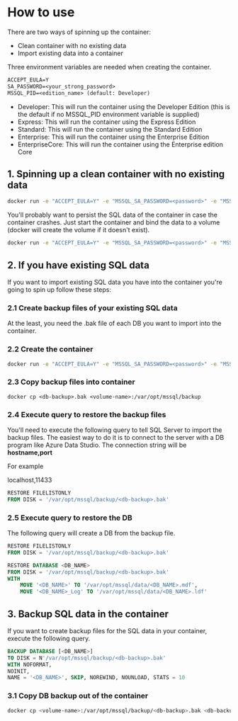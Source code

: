 # How to use

There are two ways of spinning up the container:

- Clean container with no existing data
- Import existing data into a container

Three environment variables are needed when creating the container.

```txt
ACCEPT_EULA=Y
SA_PASSWORD=<your_strong_password>
MSSQL_PID=<edition_name> (default: Developer)
```

- Developer: This will run the container using the Developer Edition (this is the default if no MSSQL_PID environment variable is supplied)
- Express: This will run the container using the Express Edition
- Standard: This will run the container using the Standard Edition
- Enterprise: This will run the container using the Enterprise Edition
- EnterpriseCore: This will run the container using the Enterprise edition Core

## 1. Spinning up a clean container with no existing data

```bash
docker run -e "ACCEPT_EULA=Y" -e "MSSQL_SA_PASSWORD=<password>" -e "MSSQL_PID=Developer" -p <port>:1433 boshoffwillem/sql-server:latest
```

You'll probably want to persist the SQL data of the container in case the container crashes. Just start the container and bind the data to a volume (docker will create the volume if it doesn't exist).

```bash
docker run -e "ACCEPT_EULA=Y" -e "MSSQL_SA_PASSWORD=<password>" -e "MSSQL_PID=Developer" -p <port>:1433 -v <volume-name>:/var/opt/mssql boshoffwillem/sql-server:latest
```

## 2. If you have existing SQL data

If you want to import existing SQL data you have into the container you're going to spin up follow these steps:

### 2.1 Create backup files of your existing SQL data

At the least, you need the .bak file of each DB you want to import into the container.

### 2.2 Create the container

```bash
docker run -e "ACCEPT_EULA=Y" -e "MSSQL_SA_PASSWORD=<password>" -e "MSSQL_PID=Developer" -p <port>:1433 -v <volume-name>:/var/opt/mssql boshoffwillem/sql-server:latest
```

### 2.3 Copy backup files into container

```bask
docker cp <db-backup>.bak <volume-name>:/var/opt/mssql/backup
```

### 2.4 Execute query to restore the backup files

You'll need to execute the following query to tell SQL Server to import the backup files. The easiest way to do it is to connect to the server with a DB program like Azure Data Studio. The connection string will be **hostname,port**

For example

localhost,11433

```sql
RESTORE FILELISTONLY 
FROM DISK = '/var/opt/mssql/backup/<db-backup>.bak'
```

### 2.5 Execute query to restore the DB

The following query will create a DB from the backup file.

```sql
RESTORE FILELISTONLY 
FROM DISK = '/var/opt/mssql/backup/<db-backup>.bak'

RESTORE DATABASE <DB_NAME>
FROM DISK = '/var/opt/mssql/backup/<db-backup>.bak'
WITH 
    MOVE '<DB_NAME>' TO '/var/opt/mssql/data/<DB_NAME>.mdf',
    MOVE '<DB_NAME>_Log' TO '/var/opt/mssql/data/<DB_NAME>.ldf'
```

## 3. Backup SQL data in the container

If you want to create backup files for the SQL data in your container, execute the following query.

```sql
BACKUP DATABASE [<DB_NAME>] 
TO DISK = N'/var/opt/mssql/backup/<db-backup>.bak' 
WITH NOFORMAT, 
NOINIT, 
NAME = '<DB_NAME>', SKIP, NOREWIND, NOUNLOAD, STATS = 10
```

### 3.1 Copy DB backup out of the container

```bash
docker cp <volume-name>:/var/opt/mssql/backup/<db-backup>.bak <db-backup>.bak
```
